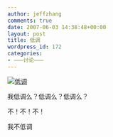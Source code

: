 ```yaml
---
author: jeffzhang
comments: true
date: 2007-06-03 14:38:48+00:00
layout: post
title: 低调
wordpress_id: 172
categories:
- ———讨论———
---
```


[](http://photo.blog.sina.com.cn/showpic.html#blogid=57f94311010007xu&url=http://static9.photo.sina.com.cn/orignal/57f9431117b4cd8ec3dd8)

[![低调](http://simg.sinajs.cn/blog7style/images/common/sg_trans.gif)](http://photo.blog.sina.com.cn/showpic.html#blogid=57f94311010007xu&url=http://static4.photo.sina.com.cn/orignal/57f94311eda217cc6f8a3)

我低调么？低调么？低调么？

不！不！不！

我不低调
